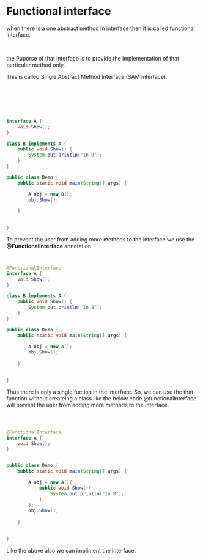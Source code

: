 # Functional interface

when there is a one abstract method in interface then it is called functional interface.

<br>

the Puporse of that interface is to provide the implementation of that perticuler method only.
<br>

This is called Single Abstract Method Interface (SAM Interface).

<br>


```java




interface A {
    void Show();
}

class B implements A {
    public void Show() {
        System.out.println("In B");
    }
}

public class Demo {
    public static void main(String[] args) {

        A obj = new B();
        obj.Show();
        
    }

    
}


```

To prevent the user from adding more methods to the interface we use the **@FunctionalInterface** annotation.

```java


@FunctionalInterface
interface A {
    void Show();
}

class B implements A {
    public void Show() {
        System.out.println("In B");
    }
}

public class Demo {
    public static void main(String[] args) {

        A obj = new A();
        obj.Show();
        
    }

    
}

```


Thus there is only a single fuction in the interface. So, we can use the that function without createing a class like the below code
@functionalInterface will prevent the user from adding more methods to the interface.

```java



@FunctionalInterface
interface A {
    void Show();
}


public class Demo {
    public static void main(String[] args) {

        A obj = new A(){
            public void Show(){
                System.out.println("In B");
            }
        };
        obj.Show();
        
    }

    
}

```

LIke the above also we can impliment the interface.


